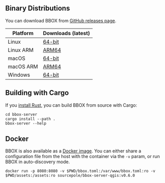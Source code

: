 ## Binary Distributions

You can download BBOX from [GitHub releases page](https://github.com/bbox-services/bbox/releases).

|  Platform |     Downloads (latest)    |
|-----------|---------------------------|
| Linux     | [64-bit][rl-linux-tar]    |
| Linux ARM | [ARM64][rl-linux-arm-tar] |
| macOS     | [64-bit][rl-macos-tar]    |
| macOS ARM | [ARM64][rl-macos-arm-tar] |
| Windows   | [64-bit][rl-win64-zip]    |

[rl-linux-tar]: https://github.com/bbox-services/bbox/releases/download/v0.6.0/bbox-server-x86_64-unknown-linux-gnu.tar.gz
[rl-linux-arm-tar]: https://github.com/bbox-services/bbox/releases/download/v0.6.0/bbox-server-aarch64-unknown-linux-gnu.tar.gz
[rl-macos-tar]: https://github.com/bbox-services/bbox/releases/download/v0.6.0/bbox-server-x86_64-apple-darwin.tar.gz
[rl-macos-arm-tar]: https://github.com/bbox-services/bbox/releases/download/v0.6.0/bbox-server-aarch64-apple-darwin.tar.gz
[rl-win64-zip]: https://github.com/bbox-services/bbox/releases/download/v0.6.0/bbox-server-x86_64-pc-windows-msvc.zip

## Building with Cargo

If you [install Rust](https://www.rust-lang.org/tools/install), you can build BBOX from source with Cargo:

```shell
cd bbox-server
cargo install --path .
bbox-server --help
```

## Docker

BBOX is also available as a [Docker image](https://hub.docker.com/r/sourcepole/bbox-server-qgis). You can either share a configuration file from the host with the container via the `-v` param, or run BBOX in auto-discovery mode.

```shell
docker run -p 8080:8080 -v $PWD/bbox.toml:/var/www/bbox.toml:ro -v $PWD/assets:/assets:ro sourcepole/bbox-server-qgis:v0.6.0
```
